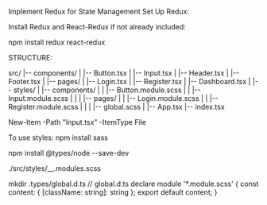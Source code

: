 Implement Redux for State Management
Set Up Redux:

Install Redux and React-Redux if not already included:

npm install redux react-redux


STRUCTURE:

src/
|-- components/
|   |-- Button.tsx
|   |-- Input.tsx
|   |-- Header.tsx
|   |-- Footer.tsx
|
|-- pages/
|   |-- Login.tsx
|   |-- Register.tsx
|   |-- Dashboard.tsx
|
|-- styles/
|   |-- components/
|   |   |-- Button.module.scss
|   |   |-- Input.module.scss
|   |
|   |-- pages/
|   |   |-- Login.module.scss
|   |   |-- Register.module.scss
|   |
|   |-- global.scss
|
|-- App.tsx
|-- index.tsx


New-Item -Path "Input.tsx" -ItemType File


To use styles:
npm install sass

npm install @types/node --save-dev

./src/styles/__.modules.scss

mkdir .types/global.d.ts
// global.d.ts
declare module '*.module.scss' {
    const content: { [className: string]: string };
    export default content;
  }